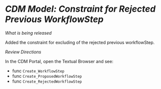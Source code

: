 # *CDM Model: Constraint for Rejected Previous WorkflowStep*

_What is being released_

Added the constraint for excluding of the rejected previous workflowStep.

_Review Directions_

In the CDM Portal, open the Textual Browser and see:

- func `Create_WorkflowStep`
- func `Create_ProposedWorkflowStep`
- func `Create_RejectedWorkflowStep`
